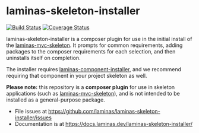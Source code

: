 # laminas-skeleton-installer

[![Build Status](https://travis-ci.com/laminas/laminas-skeleton-installer.svg)](https://travis-ci.com/laminas/laminas-skeleton-installer)
[![Coverage Status](https://coveralls.io/repos/github/laminas/laminas-skeleton-installer/badge.svg)](https://coveralls.io/github/laminas/laminas-skeleton-installer)

laminas-skeleton-installer is a composer plugin for use in the initial install 
of the [laminas-mvc-skeleton](https://github.com/laminas/laminas-mvc-skeleton).
It prompts for common requirements, adding packages to the composer 
requirements for each selection, and then uninstalls itself on completion.

The installer requires [laminas-component-installer](https://docs.laminas.dev/laminas-component-installer/),
and we recommend requiring that component in your project skeleton as well.

**Please note:** this repository is a **composer plugin** for use in skeleton
applications (such as [laminas-mvc-skeleton](https://github.com/laminas/laminas-mvc-skeleton)), 
and is not intended to be installed as a general-purpose package.

- File issues at https://github.com/laminas/laminas-skeleton-installer/issues
- Documentation is at https://docs.laminas.dev/laminas-skeleton-installer/
